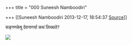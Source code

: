 +++
title = "000 Suneesh Namboodiri"

+++
[[Suneesh Namboodiri	2013-12-17, 18:54:37 [Source](https://groups.google.com/g/samskrita/c/y8XThUScEEA)]]



सङ्गणकेषु देवनागर्या कथं लिख्यते?

  

[![](https://lh4.googleusercontent.com/-6hJGqJfamvM/UrBQheISZMI/AAAAAAAADEE/iJxpU_qAVmA/s1600/7.jpg)](https://lh4.googleusercontent.com/-6hJGqJfamvM/UrBQheISZMI/AAAAAAAADEE/iJxpU_qAVmA/s1600/7.jpg)

  


